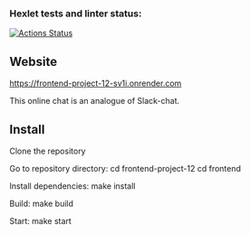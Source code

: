 ### Hexlet tests and linter status:
[![Actions Status](https://github.com/AntonGalygo/frontend-project-12/actions/workflows/hexlet-check.yml/badge.svg)](https://github.com/AntonGalygo/frontend-project-12/actions)

## Website

https://frontend-project-12-sv1i.onrender.com

This online chat is an analogue of Slack-chat.

## Install

Clone the repository

Go to repository directory:
cd frontend-project-12
cd frontend

Install dependencies:
make install

Build:
make build

Start:
make start